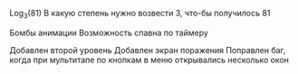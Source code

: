 Log<sub>3</sub>(81)
В какую степень нужно возвести 3, что-бы получилось 81

Бомбы анимации
Возможность спавна по таймеру

Добавлен второй уровень
Добавлен экран поражения
Поправлен баг, когда при мультитапе по кнопкам в меню открывались несколько окон

